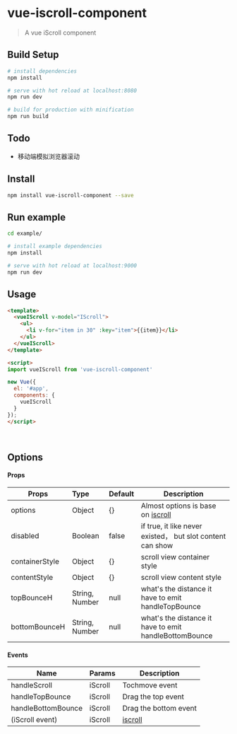 # vue-iscroll-component

> A vue iScroll component

## Build Setup

``` bash
# install dependencies
npm install

# serve with hot reload at localhost:8080
npm run dev

# build for production with minification
npm run build
```

## Todo

- 移动端模拟浏览器滚动

## Install
``` bash
npm install vue-iscroll-component --save
```

## Run example
``` bash
cd example/

# install example dependencies
npm install

# serve with hot reload at localhost:9000
npm run dev
```

## Usage

```html
<template>
  <vueIScroll v-model="IScroll">
    <ul>
      <li v-for="item in 30" :key="item">{{item}}</li>
    </ul>
  </vueIScroll>
</template>

<script>
import vueIScroll from 'vue-iscroll-component'

new Vue({
  el: '#app',
  components: {
    vueIScroll
  }
});
</script>
```
<br>

## Options

#### Props



| Props       | Type          | Default  | Description  |
| ----------- |:--------------| ---------|--------------|
| options   | Object        | {} | Almost options is base on [iscroll](https://github.com/cubiq/iscroll#configuring-the-iscroll) |
| disabled   | Boolean        | false | if true, it like never existed， but slot content can show |
| containerStyle   | Object        | {} | scroll view container style |
| contentStyle   | Object        | {} | scroll view content style |
| topBounceH   | String, Number | null | what's the distance it have to emit handleTopBounce |
| bottomBounceH   | String, Number | null | what's the distance it have to emit handleBottomBounce |

#### Events
| Name          | Params          | Description  |
| --------------|:--------------|--------------|
| handleScroll     | iScroll  | Tochmove event |
| handleTopBounce  | iScroll| Drag the top event |
| handleBottomBounce|iScroll| Drag the bottom event |
| (iScroll event)|iScroll| [iscroll](https://github.com/cubiq/iscroll#configuring-the-iscroll) |



